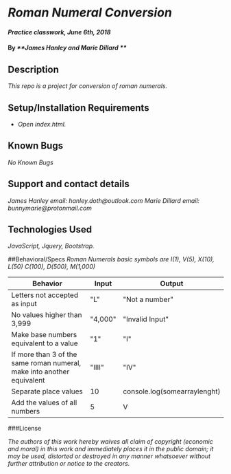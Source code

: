 # _Roman Numeral Conversion_

#### _Practice classwork, June 6th, 2018_
#### By _**James Hanley and Marie Dillard **_

## Description

_This repo is a project for conversion of roman numerals._

## Setup/Installation Requirements

* _Open index.html._

## Known Bugs

_No Known Bugs_

## Support and contact details

_James Hanley email: hanley.doth@outlook.com_
_Marie Dillard email: bunnymarie@protonmail.com_
## Technologies Used

_JavaScript, Jquery, Bootstrap._

##Behavioral/Specs
  _Roman Numerals basic symbols are I(1), V(5), X(10), L(50)_
  _C(100), D(500), M(1,000)_

  | Behavior | Input | Output |
  |-----------|-------|-------|
  | Letters not accepted as input | "L" | "Not a number" |
  | No values higher than 3,999 | "4,000" | "Invalid Input" |
  | Make base numbers equivalent to a value | "1" | "I" |
  | If more than 3 of the same roman numeral, make into another equivalent | "IIII" | "IV"|
  | Separate place values | 10 | console.log(somearraylenght)|
  | Add the values of all numbers | 5 | V |  

###License

_The authors of this work hereby waives all claim of copyright (economic and moral) in this work and immediately places
it in the public domain; it may be used, distorted or destroyed in any manner whatsoever without further attribution
or notice to the creators._
